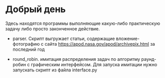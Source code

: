 # Добрый день
Здесь находятся программы выполняющие какую-либо практическую задачу либо просто законченное действие.

- parser.
Скрипт выгружает статьи, содержащие вложение-фотографию с сайта https://apod.nasa.gov/apod/archivepix.html за последний год

- round_robin.
имитация распределения задач по алгоритму раунд-робин с графическим интерфейсом. Для запуска имитации нужно запускать скрипт из файла interface.py
	
